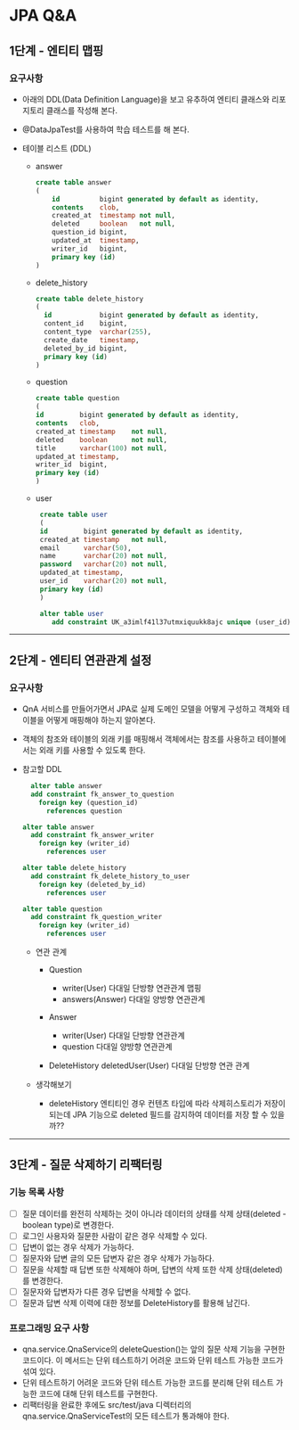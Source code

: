# JPA Q&A

## 1단계 - 엔티티 맵핑

### 요구사항 
* 아래의 DDL(Data Definition Language)을 보고 유추하여 엔티티 클래스와 리포지토리 클래스를 작성해 본다.
* @DataJpaTest를 사용하여 학습 테스트를 해 본다.


* 테이블 리스트 (DDL)

  * answer
    ```sql
    create table answer
    (
        id          bigint generated by default as identity,
        contents    clob,
        created_at  timestamp not null,
        deleted     boolean   not null,
        question_id bigint,
        updated_at  timestamp,
        writer_id   bigint,
        primary key (id)
    )
    ```  
  * delete_history
    ```sql
    create table delete_history
    (
      id            bigint generated by default as identity,
      content_id    bigint,
      content_type  varchar(255),
      create_date   timestamp,
      deleted_by_id bigint,
      primary key (id)
    )
    ```
  * question
    ```sql
    create table question
    (
    id         bigint generated by default as identity,
    contents   clob,
    created_at timestamp    not null,
    deleted    boolean      not null,
    title      varchar(100) not null,
    updated_at timestamp,
    writer_id  bigint,
    primary key (id)
    )
    ``` 
  
  * user
    ```sql
     create table user
     (
     id         bigint generated by default as identity,
     created_at timestamp   not null,
     email      varchar(50),
     name       varchar(20) not null,
     password   varchar(20) not null,
     updated_at timestamp,
     user_id    varchar(20) not null,
     primary key (id)
     )
    
     alter table user
        add constraint UK_a3imlf41l37utmxiquukk8ajc unique (user_id)
    ```


---
## 2단계 - 엔티티 연관관계 설정 

### 요구사항
* QnA 서비스를 만들어가면서 JPA로 실제 도메인 모델을 어떻게 구성하고 객체와 테이블을 어떻게 매핑해야 하는지 알아본다.
* 객체의 참조와 테이블의 외래 키를 매핑해서 객체에서는 참조를 사용하고 테이블에서는 외래 키를 사용할 수 있도록 한다.

* 참고할 DDL 
  ```sql
    alter table answer
    add constraint fk_answer_to_question
      foreign key (question_id)
        references question
  
  alter table answer
    add constraint fk_answer_writer
      foreign key (writer_id)
        references user
  
  alter table delete_history
    add constraint fk_delete_history_to_user
      foreign key (deleted_by_id)
        references user
  
  alter table question
    add constraint fk_question_writer
      foreign key (writer_id)
        references user
  
  ```
  - 연관 관계 
    * Question 
      * writer(User) 다대일 단방향 연관관계 맵핑
      * answers(Answer) 다대일 양방향 연관관계   
      
    * Answer
      * writer(User) 다대일 단방향 연관관계 
      * question 다대일 양방향 연관관계
    
    * DeleteHistory
      deletedUser(User) 다대일 단방향 연관 관계
  
  - 생각해보기 
    - deleteHistory 엔티티인 경우 컨텐츠 타입에 따라 삭제히스토리가 저장이 되는데
      JPA 기능으로 deleted 필드를 감지하여 데이터를 저장 할 수 있을까?? 


--- 
## 3단계 - 질문 삭제하기 리팩터링
### 기능 목록 사항

  - [ ] 질문 데이터를 완전히 삭제하는 것이 아니라 데이터의 상태를 삭제 상태(deleted - boolean type)로 변경한다.
  - [ ] 로그인 사용자와 질문한 사람이 같은 경우 삭제할 수 있다.
  - [ ] 답변이 없는 경우 삭제가 가능하다.
  - [ ] 질문자와 답변 글의 모든 답변자 같은 경우 삭제가 가능하다.
  - [ ] 질문을 삭제할 때 답변 또한 삭제해야 하며, 답변의 삭제 또한 삭제 상태(deleted)를 변경한다.
  - [ ] 질문자와 답변자가 다른 경우 답변을 삭제할 수 없다.
  - [ ] 질문과 답변 삭제 이력에 대한 정보를 DeleteHistory를 활용해 남긴다.

### 프로그래밍 요구 사항 
  - qna.service.QnaService의 deleteQuestion()는 앞의 질문 삭제 기능을 구현한 코드이다. 이 메서드는 단위 테스트하기 어려운 코드와 단위 테스트 가능한 코드가 섞여 있다.
  - 단위 테스트하기 어려운 코드와 단위 테스트 가능한 코드를 분리해 단위 테스트 가능한 코드에 대해 단위 테스트를 구현한다.
  - 리팩터링을 완료한 후에도 src/test/java 디렉터리의 qna.service.QnaServiceTest의 모든 테스트가 통과해야 한다.
  
  



